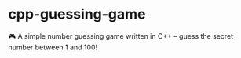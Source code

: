# cpp-guessing-game
🎮 A simple number guessing game written in C++ – guess the secret number between 1 and 100!
